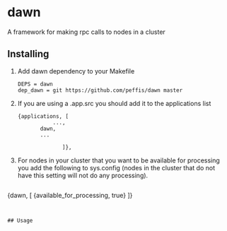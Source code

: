 # dawn
A framework for making rpc calls to nodes in a cluster

## Installing
1. Add dawn dependency to your Makefile
   ```
   DEPS = dawn
   dep_dawn = git https://github.com/peffis/dawn master
   ```

2. If you are using a .app.src you should add it to the applications list
   ```
   {applications, [
      		  ...,
		  dawn,
		  ...

                 ]},
   ```

3. For nodes in your cluster that you want to be available for
processing you add the following to sys.config (nodes in the cluster
that do not have this setting will not do any processing). 
   ```
 {dawn, [
         {available_for_processing, true}
        ]}
   ```


## Usage
